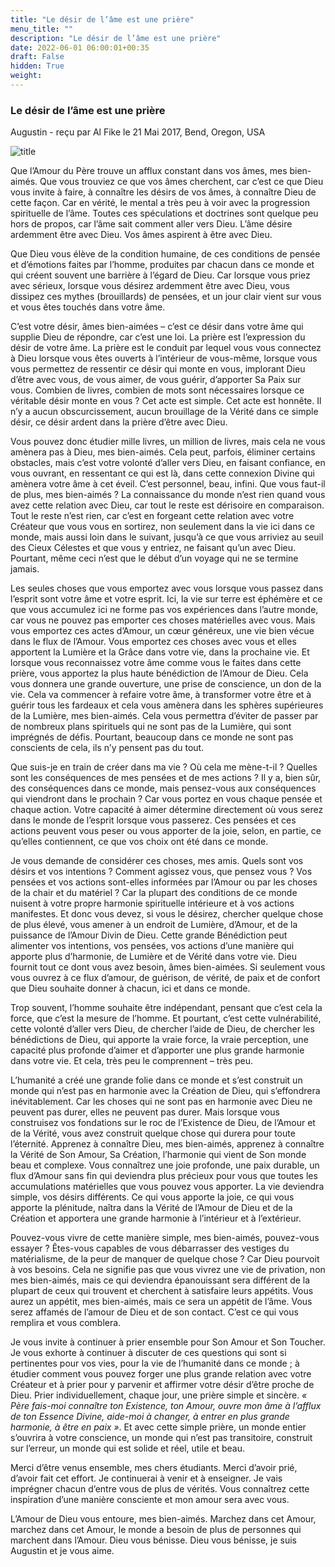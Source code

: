 ```yaml
---
title: "Le désir de l’âme est une prière"
menu_title: ""
description: "Le désir de l’âme est une prière"
date: 2022-06-01 06:00:01+00:35
draft: False
hidden: True
weight:
---
```

### Le désir de l’âme est une prière

Augustin - reçu par Al Fike le 21 Mai 2017, Bend, Oregon, USA

![title](/fr-contemporary-messages/fr-contemporary-messages-by-date-order/fr-contemporary-messages-2017/fr-2017-spiritualite-14.jpg)

Que l’Amour du Père trouve un afflux constant dans vos âmes, mes bien-aimés. Que vous trouviez ce que vos âmes cherchent, car c’est ce que Dieu vous invite à faire, à connaître les désirs de vos âmes, à connaître Dieu de cette façon. Car en vérité, le mental a très peu à voir avec la progression spirituelle de l’âme. Toutes ces spéculations et doctrines sont quelque peu hors de propos, car l’âme sait comment aller vers Dieu. L’âme désire ardemment être avec Dieu. Vos âmes aspirent à être avec Dieu.

Que Dieu vous élève de la condition humaine, de ces conditions de pensée et d’émotions faites par l’homme, produites par chacun dans ce monde et qui créent souvent une barrière à l’égard de Dieu. Car lorsque vous priez avec sérieux, lorsque vous désirez ardemment être avec Dieu, vous dissipez ces mythes (brouillards) de pensées, et un jour clair vient sur vous et vous êtes touchés dans votre âme.

C’est votre désir, âmes bien-aimées – c’est ce désir dans votre âme qui supplie Dieu de répondre, car c’est une loi. La prière est l’expression du désir de votre âme. La prière est le conduit par lequel vous vous connectez à Dieu lorsque vous êtes ouverts à l’intérieur de vous-même, lorsque vous vous permettez de ressentir ce désir qui monte en vous, implorant Dieu d’être avec vous, de vous aimer, de vous guérir, d’apporter Sa Paix sur vous. Combien de livres, combien de mots sont nécessaires lorsque ce véritable désir monte en vous ? Cet acte est simple. Cet acte est honnête. Il n’y a aucun obscurcissement, aucun brouillage de la Vérité dans ce simple désir, ce désir ardent dans la prière d’être avec Dieu.

Vous pouvez donc étudier mille livres, un million de livres, mais cela ne vous amènera pas à Dieu, mes bien-aimés. Cela peut, parfois, éliminer certains obstacles, mais c’est votre volonté d’aller vers Dieu, en faisant confiance, en vous ouvrant, en ressentant ce qui est là, dans cette connexion Divine qui amènera votre âme à cet éveil. C’est personnel, beau, infini. Que vous faut-il de plus, mes bien-aimés ? La connaissance du monde n’est rien quand vous avez cette relation avec Dieu, car tout le reste est dérisoire en comparaison. Tout le reste n’est rien, car c’est en forgeant cette relation avec votre Créateur que vous vous en sortirez, non seulement dans la vie ici dans ce monde, mais aussi loin dans le suivant, jusqu’à ce que vous arriviez au seuil des Cieux Célestes et que vous y entriez, ne faisant qu’un avec Dieu. Pourtant, même ceci n’est que le début d’un voyage qui ne se termine jamais.

Les seules choses que vous emportez avec vous lorsque vous passez dans l’esprit sont votre âme et votre esprit. Ici, la vie sur terre est éphémère et ce que vous accumulez ici ne forme pas vos expériences dans l’autre monde, car vous ne pouvez pas emporter ces choses matérielles avec vous. Mais vous emportez ces actes d’Amour, un cœur généreux, une vie bien vécue dans le flux de l’Amour. Vous emportez ces choses avec vous et elles apportent la Lumière et la Grâce dans votre vie, dans la prochaine vie. Et lorsque vous reconnaissez votre âme comme vous le faites dans cette prière, vous apportez la plus haute bénédiction de l’Amour de Dieu. Cela vous donnera une grande ouverture, une prise de conscience, un don de la vie. Cela va commencer à refaire votre âme, à transformer votre être et à guérir tous les fardeaux et cela vous amènera dans les sphères supérieures de la Lumière, mes bien-aimés. Cela vous permettra d’éviter de passer par de nombreux plans spirituels qui ne sont pas de la Lumière, qui sont imprégnés de défis. Pourtant, beaucoup dans ce monde ne sont pas conscients de cela, ils n’y pensent pas du tout.

Que suis-je en train de créer dans ma vie ? Où cela me mène-t-il ? Quelles sont les conséquences de mes pensées et de mes actions ? Il y a, bien sûr, des conséquences dans ce monde, mais pensez-vous aux conséquences qui viendront dans le prochain ? Car vous portez en vous chaque pensée et chaque action. Votre capacité à aimer détermine directement où vous serez dans le monde de l’esprit lorsque vous passerez. Ces pensées et ces actions peuvent vous peser ou vous apporter de la joie, selon, en partie, ce qu’elles contiennent, ce que vos choix ont été dans ce monde.

Je vous demande de considérer ces choses, mes amis. Quels sont vos désirs et vos intentions ? Comment agissez vous, que pensez vous ? Vos pensées et vos actions sont-elles informées par l’Amour ou par les choses de la chair et du matériel ? Car la plupart des conditions de ce monde nuisent à votre propre harmonie spirituelle intérieure et à vos actions manifestes. Et donc vous devez, si vous le désirez, chercher quelque chose de plus élevé, vous amener à un endroit de Lumière, d’Amour, et de la puissance de l’Amour Divin de Dieu. Cette grande Bénédiction peut alimenter vos intentions, vos pensées, vos actions d’une manière qui apporte plus d’harmonie, de Lumière et de Vérité dans votre vie. Dieu fournit tout ce dont vous avez besoin, âmes bien-aimées. Si seulement vous vous ouvrez à ce flux d’amour, de guérison, de vérité, de paix et de confort que Dieu souhaite donner à chacun, ici et dans ce monde.

Trop souvent, l’homme souhaite être indépendant, pensant que c’est cela la force, que c’est la mesure de l’homme. Et pourtant, c’est cette vulnérabilité, cette volonté d’aller vers Dieu, de chercher l’aide de Dieu, de chercher les bénédictions de Dieu, qui apporte la vraie force, la vraie perception, une capacité plus profonde d’aimer et d’apporter une plus grande harmonie dans votre vie. Et cela, très peu le comprennent – très peu.

L’humanité a créé une grande folie dans ce monde et s’est construit un monde qui n’est pas en harmonie avec la Création de Dieu, qui s’effondrera inévitablement. Car les choses qui ne sont pas en harmonie avec Dieu ne peuvent pas durer, elles ne peuvent pas durer. Mais lorsque vous construisez vos fondations sur le roc de l’Existence de Dieu, de l’Amour et de la Vérité, vous avez construit quelque chose qui durera pour toute l’éternité. Apprenez à connaître Dieu, mes bien-aimés, apprenez à connaître la Vérité de Son Amour, Sa Création, l’harmonie qui vient de Son monde beau et complexe. Vous connaîtrez une joie profonde, une paix durable, un flux d’Amour sans fin qui deviendra plus précieux pour vous que toutes les accumulations matérielles que vous pouvez vous apporter. La vie deviendra simple, vos désirs différents. Ce qui vous apporte la joie, ce qui vous apporte la plénitude, naîtra dans la Vérité de l’Amour de Dieu et de la Création et apportera une grande harmonie à l’intérieur et à l’extérieur.

Pouvez-vous vivre de cette manière simple, mes bien-aimés, pouvez-vous essayer ? Êtes-vous capables de vous débarrasser des vestiges du matérialisme, de la peur de manquer de quelque chose ? Car Dieu pourvoit à vos besoins. Cela ne signifie pas que vous vivrez une vie de privation, non mes bien-aimés, mais ce qui deviendra épanouissant sera différent de la plupart de ceux qui trouvent et cherchent à satisfaire leurs appétits. Vous aurez un appétit, mes bien-aimés, mais ce sera un appétit de l’âme. Vous serez affamés de l’amour de Dieu et de son contact. C’est ce qui vous remplira et vous comblera.

Je vous invite à continuer à prier ensemble pour Son Amour et Son Toucher. Je vous exhorte à continuer à discuter de ces questions qui sont si pertinentes pour vos vies, pour la vie de l’humanité dans ce monde ; à étudier comment vous pouvez forger une plus grande relation avec votre Créateur et à prier pour y parvenir et affirmer votre désir d’être proche de Dieu. Prier individuellement, chaque jour, une prière simple et sincère. *« Père fais-moi connaître ton Existence, ton Amour, ouvre mon âme à l’afflux de ton Essence Divine, aide-moi à changer, à entrer en plus grande harmonie, à être en paix »*. Et avec cette simple prière, un monde entier s’ouvrira à votre conscience, un monde qui n’est pas transitoire, construit sur l’erreur, un monde qui est solide et réel, utile et beau.

Merci d’être venus ensemble, mes chers étudiants. Merci d’avoir prié, d’avoir fait cet effort. Je continuerai à venir et à enseigner. Je vais imprégner chacun d’entre vous de plus de vérités. Vous connaîtrez cette inspiration d’une manière consciente et mon amour sera avec vous.

L’Amour de Dieu vous entoure, mes bien-aimés. Marchez dans cet Amour, marchez dans cet Amour, le monde a besoin de plus de personnes qui marchent dans l’Amour. Dieu vous bénisse. Dieu vous bénisse, je suis Augustin et je vous aime.

